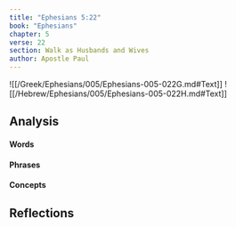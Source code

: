 ```yaml
---
title: "Ephesians 5:22"
book: "Ephesians"
chapter: 5
verse: 22
section: Walk as Husbands and Wives
author: Apostle Paul
---
```

![[/Greek/Ephesians/005/Ephesians-005-022G.md#Text]]
![[/Hebrew/Ephesians/005/Ephesians-005-022H.md#Text]]

## Analysis

#### Words

#### Phrases

#### Concepts

## Reflections
